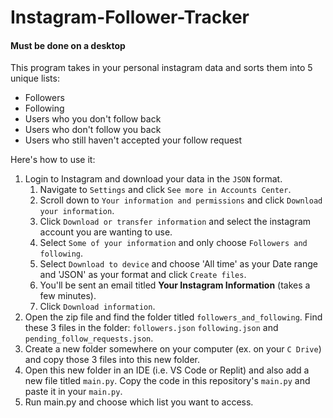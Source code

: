 # Instagram-Follower-Tracker
#### Must be done on a desktop ####
This program takes in your personal instagram data and sorts them into 5 unique lists:
* Followers
* Following
* Users who you don't follow back
* Users who don't follow you back
* Users who still haven't accepted your follow request

Here's how to use it:

1. Login to Instagram and download your data in the `JSON` format. 
    1. Navigate to `Settings` and click `See more in Accounts Center`.
    1. Scroll down to `Your information and permissions` and click `Download your information`.
    1. Click `Download or transfer information` and select the instagram account you are wanting to use. 
    1. Select `Some of your information` and only choose `Followers and following`. 
    1. Select `Download to device` and choose 'All time' as your Date range and 'JSON' as your format and click `Create files`. 
    1. You'll be sent an email titled **Your Instagram Information** (takes a few minutes).
    1. Click `Download information`.
2. Open the zip file and find the folder titled `followers_and_following`. Find these 3 files in the folder: `followers.json` `following.json` and `pending_follow_requests.json`.
3. Create a new folder somewhere on your computer (ex. on your `C Drive`) and copy those 3 files into this new folder.
4. Open this new folder in an IDE (i.e. VS Code or Replit) and also add a new file titled `main.py`. Copy the code in this repository's `main.py` and paste it in your `main.py`.
5. Run main.py and choose which list you want to access.
